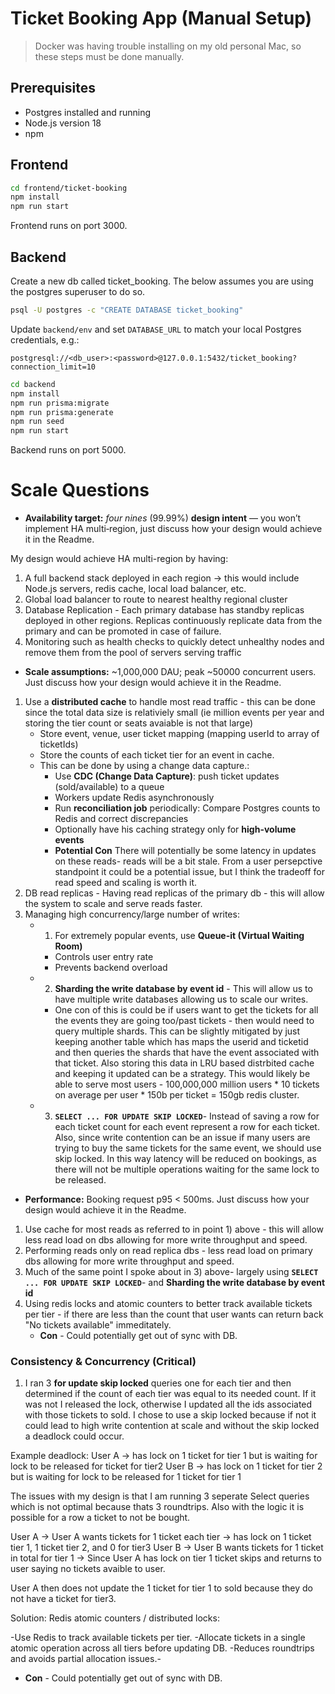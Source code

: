 # Ticket Booking App (Manual Setup)

> Docker was having trouble installing on my old personal Mac, so these steps must be done manually.

## Prerequisites

- Postgres installed and running
- Node.js version 18
- npm

## Frontend

```bash
cd frontend/ticket-booking
npm install
npm run start
```

Frontend runs on port 3000.

## Backend

Create a new db called ticket_booking. The below assumes you are using the postgres superuser to do so.
```bash
psql -U postgres -c "CREATE DATABASE ticket_booking"
```

Update `backend/env` and set `DATABASE_URL` to match your local Postgres credentials, e.g.:

```
postgresql://<db_user>:<password>@127.0.0.1:5432/ticket_booking?connection_limit=10
```

```bash
cd backend
npm install
npm run prisma:migrate
npm run prisma:generate
npm run seed
npm run start
```

Backend runs on port 5000.


# Scale Questions
- **Availability target:** *four nines* (99.99%) **design intent** — you won’t implement HA multi‑region, just discuss how your design would achieve it in the Readme.

My design would achieve HA multi-region by having:
1) A full backend stack deployed in each region -> this would include Node.js servers, redis cache, local load balancer, etc.
2) Global load balancer to route to nearest healthy regional cluster
3) Database Replication - Each primary database has standby replicas deployed in other regions. Replicas continuously replicate data from the primary and can be promoted in case of failure.
5) Monitoring such as health checks to quickly detect unhealthy nodes and remove them from the pool of servers serving traffic


- **Scale assumptions:** ~1,000,000 DAU; peak ~50000 concurrent users. Just discuss how your design would achieve it in the Readme.

1) Use a **distributed cache** to handle most read traffic - this can be done since the total data size is relativiely small (ie million events per year and storing the tier count or seats avaiable is not that large)
    - Store event, venue, user ticket mapping (mapping userId to array of ticketIds)
    - Store the counts of each ticket tier for an event in cache.
    - This can be done by using a change data capture.:
        - Use **CDC (Change Data Capture)**: push ticket updates (sold/available) to a queue
        - Workers update Redis asynchronously
        - Run **reconciliation job** periodically: Compare Postgres counts to Redis and correct discrepancies
        - Optionally have his caching strategy only for **high-volume events**
        - **Potential Con** There will potentially be some latency in updates on these reads- reads will be a bit stale. From a user persepctive standpoint it could be a potential issue, but I think the tradeoff for read speed and scaling is worth it.
2) DB read replicas - Having read replicas of the primary db - this will allow the system to scale and serve reads faster. 
3) Managing high concurrency/large number of writes:
    - 1. For extremely popular events, use **Queue-it (Virtual Waiting Room)**
        - Controls user entry rate
        - Prevents backend overload
    - 2. **Sharding the write database by event id** - This will allow us to have multiple write databases allowing us to scale our writes.
        - One con of this is could be if users want to get the tickets for all the events they are going too/past tickets - then would need to query multiple shards. This can be slightly mitigated by just keeping another table which has maps the userid and ticketid and then queries the shards that have the event associated with that ticket. Also storing this data in LRU based distrbited cache and keeping it updated can be a strategy. This would likely be able to serve most users - 100,000,000 million users * 10 tickets on average per user * 150b per ticket = 150gb redis cluster. 
    - 3. **`SELECT ... FOR UPDATE SKIP LOCKED`**- Instead of saving a row for each ticket count for each event represent a row for each ticket. Also, since write contention can be an issue if many users are trying to buy the same tickets for the same event, we should use skip locked. In this way latency will be reduced on bookings, as there will not be multiple operations waiting for the same lock to be released.


- **Performance:** Booking request p95 < 500ms. Just discuss how your design would achieve it in the Readme.

1) Use cache for most reads as referred to in point 1) above - this will allow less read load on dbs allowing for more write throughput and speed. 
2) Performing reads only on read replica dbs - less read load on primary dbs allowing for more write throughput and speed.
3) Much of the same point I spoke about in 3) above- largely using **`SELECT ... FOR UPDATE SKIP LOCKED`**- and **Sharding the write database by event id**
4) Using redis locks and atomic counters to better track available tickets per tier - if there are less than the count that user wants can return back "No tickets available" immeditately. 
   - **Con** - Could potentially get out of sync with DB.


### Consistency & Concurrency (Critical)

1) I ran 3 **for update skip locked** queries one for each tier and then determined if the count of each tier was equal to its needed count. If it was not I released the lock, otherwise I updated all the ids associated with those tickets to sold. I chose to use a skip locked because if not it could lead to high write contention at scale and without the skip locked a deadlock could occur. 

Example deadlock:
User A -> has lock on 1 ticket for tier 1 but is waiting for lock to be released for ticket for tier2
User B -> has lock on 1 ticket for tier 2 but is waiting for lock to be released for 1 ticket for tier 1


The issues with my design is that I am running 3 seperate Select queries which is not optimal because thats 3 roundtrips. Also with the logic it is possible for a row a ticket to not be bought.

User A -> User A wants tickets for 1 ticket each tier -> has lock on 1 ticket tier 1, 1 ticket tier 2, and 0 for tier3
User B -> User B wants tickets for 1 ticket in total for tier 1 -> Since User A has lock on tier 1 ticket skips and returns to user saying no tickets avaible to user.

User A then does not update the 1 ticket for tier 1 to sold because they do not have a ticket for tier3. 


Solution:
Redis atomic counters / distributed locks:

-Use Redis to track available tickets per tier.
-Allocate tickets in a single atomic operation across all tiers before updating DB.
-Reduces roundtrips and avoids partial allocation issues.- 
- **Con** - Could potentially get out of sync with DB.

